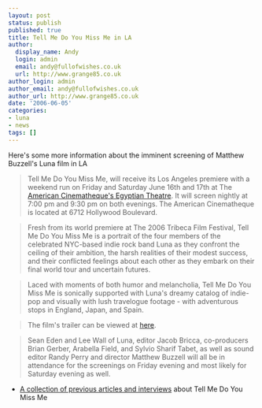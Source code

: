 ```yaml
---
layout: post
status: publish
published: true
title: Tell Me Do You Miss Me in LA
author:
  display_name: Andy
  login: admin
  email: andy@fullofwishes.co.uk
  url: http://www.grange85.co.uk
author_login: admin
author_email: andy@fullofwishes.co.uk
author_url: http://www.grange85.co.uk
date: '2006-06-05'
categories:
- luna
- news
tags: []
---
```

Here's some more information about the imminent screening of Matthew Buzzell's
Luna film in LA

> Tell Me Do You Miss Me, will receive its Los Angeles premiere with a weekend
run on Friday and Saturday June 16th and 17th at The [American Cinematheque's
Egyptian Theatre](https://web.archive.org/web/20060605+/http://www.americancinematheque.com/indexegyptian.html). It
will screen nightly at 7:00 pm and 9:30 pm on both evenings. The American
Cinematheque is located at 6712 Hollywood Boulevard.

>

> Fresh from its world premiere at The 2006 Tribeca Film Festival, Tell Me Do
You Miss Me is a portrait of the four members of the celebrated NYC-based
indie rock band Luna as they confront the ceiling of their ambition, the harsh
realities of their modest success, and their conflicted feelings about each
other as they embark on their final world tour and uncertain futures.

>

> Laced with moments of both humor and melancholia, Tell Me Do You Miss Me is
sonically supported with Luna's dreamy catalog of indie-pop and visually with
lush travelogue footage - with adventurous stops in England, Japan, and Spain.

>

> The film's trailer can be viewed at
[here](https://web.archive.org/web/20060605+/http://www.grange85.co.uk/galaxie/index.php?article_id=142).

>

> Sean Eden and Lee Wall of Luna, editor Jacob Bricca, co-producers Brian
Gerber, Arabella Field, and Sylvio Sharif Tabet, as well as sound editor Randy
Perry and director Matthew Buzzell will all be in attendance for the
screenings on Friday evening and most likely for Saturday evening as well.

  * [A collection of previous articles and interviews](https://web.archive.org/web/20060605+/http://www.grange85.co.uk/galaxie/index.php?article_id=141) about Tell Me Do You Miss Me


